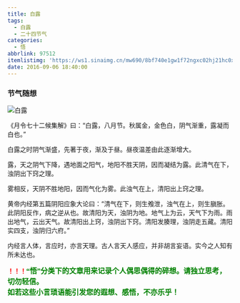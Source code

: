 ```yaml
---
title: 白露
tags:
  - 白露
  - 二十四节气
categories:
  - 悟
abbrlink: 97512
itemlistimg: 'https://ws1.sinaimg.cn/mw690/8bf740e1gw1f72ngxc02hj21hc0xce6h.jpg'
date: 2016-09-06 18:40:00
---
```

### 节气随想
![白露](https://ws1.sinaimg.cn/mw690/8bf740e1gw1f72ngxc02hj21hc0xce6h.jpg)

《月令七十二候集解》曰：“白露，八月节。秋属金，金色白，阴气渐重，露凝而白也。”  

白露之时阴气渐盛，先著于夜，渐及于昼。昼夜温差由此逐渐增大。  

露，天之阴气下降，遇地面之阳气，地阳不胜天阴，因而凝结为露。此清气在下，浊阴出下窍之理。  

雾相反，天阴不胜地阳，因而气化为雾。此浊气在上，清阳出上窍之理。  

黄帝内经第五篇阴阳应象大论曰：“清气在下，则生飧泄，浊气在上，则生䐜胀。此阴阳反作，病之逆从也。故清阳为天，浊阴为地。地气上为云，天气下为雨。雨出地气，云出天气。故清阳出上窍，浊阴出下窍。清阳发腠理，浊阴走五藏。清阳实四支，浊阴归六府。”  

内经言人体，言应时，亦言天理。古人言天人感应，并非胡言妄语。实今之人知有所未达也。  


**<font color=red>！！！</font><font color=green face=微软雅黑 size=3>“悟”分类下的文章用来记录个人偶思偶得的碎想。请独立思考，切勿轻信。  
如若这些小言琐语能引发您的遐想、感悟，不亦乐乎！</font>**